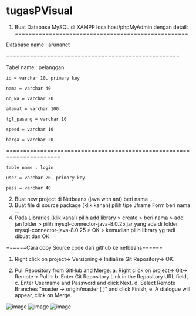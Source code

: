 # tugasPVisual

1. Buat Database MySQL di XAMPP localhost/phpMyAdmin dengan detail:
===================================================

Database name : arunanet

===================================================

Tabel name : pelanggan

    id = varchar 10, primary key

    nama = varchar 40

    no_wa = varchar 20

    alamat = varchar 100

    tgl_pasang = varchar 10

    speed = varchar 10

    harga = varchar 20

======================================================================

    table name : login

    user = varchar 20, primary key

    pass = varchar 40

2. Buat new project di Netbeans (java with ant) beri nama …
3. Buat file di source package (klik kanan) pilih  tipe Jframe Form beri nama …
4. Pada Libraries (klik kanal) pilih add library > create > beri nama > add jar/folder > pilih mysql-connector-java-8.0.25.jar yang ada di folder mysql-connector-java-8.0.25 > OK > kemudian pilih library yg tadi dibuat dan OK





======Cara copy Source code dari github ke netbeans======
1. Right click on project-> Versioning-> Initialize Git Repository-> OK.

2. Pull Repository from GitHub and Merge:
    a. Right click on project-> Git-> Remote-> Pull->
    b. Enter Git Repository Link in the Repository URL field,
    c. Enter Username and Password and click Next.
    d. Select Remote Branches "master -> origin/master [ ]" and click Finish,
    e. A dialogue will appear, click on Merge.


![image](https://user-images.githubusercontent.com/39723202/127571587-c4470b83-0486-4354-b368-d13c366fb957.png)
![image](https://user-images.githubusercontent.com/39723202/127571688-3055825e-6765-4db3-a4e3-fe626a6ba24d.png)
![image](https://user-images.githubusercontent.com/39723202/127571774-0cce46aa-1711-4e68-9745-04e609fee7eb.png)

